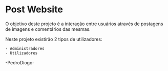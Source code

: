 
# Post Website

O objetivo deste projeto é a interação entre usuários através de postagens de imagens e comentários das mesmas.

Neste projeto existirão 2 tipos de utilizadores:

    - Administradores
    - Utilizadores
    

-PedroDiogo-

